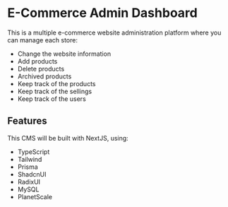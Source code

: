 # E-Commerce Admin Dashboard

This is a multiple e-commerce website administration platform where you can manage each store:

- Change the website information
- Add products
- Delete products
- Archived products
- Keep track of the products
- Keep track of the sellings
- Keep track of the users

## Features

This CMS will be built with NextJS, using:

- TypeScript
- Tailwind
- Prisma
- ShadcnUI
- RadixUI
- MySQL
- PlanetScale
